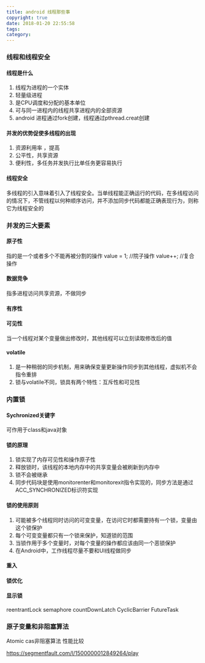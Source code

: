 ```yaml
---
title: android 线程那些事
copyright: true
date: 2018-01-20 22:55:58
tags:
category:
---
```

### 线程和线程安全
#### 线程是什么
1. 线程为进程的一个实体
2. 轻量级进程
3. 是CPU调度和分配的基本单位
4. 可与同一进程内的线程共享进程内的全部资源
5. android 进程通过fork创建，线程通过pthread.creat创建

#### 并发的优势促使多线程的出现
1. 资源利用率 ，提高
2. 公平性，共享资源
3. 便利性，多任务并发执行比单任务更容易执行

#### 线程安全
多线程的引入意味着引入了线程安全。当单线程能正确运行的代码，在多线程访问的情况下，不管线程以何种顺序访问，并不添加同步代码都能正确表现行为，则称它为线程安全的

### 并发的三大要素
#### 原子性
指的是一个或者多个不能再被分割的操作
value = 1; //院子操作
value++; //复合操作

#### 数据竞争
指多进程访问共享资源，不做同步

#### 有序性

#### 可见性
当一个线程对某个变量做出修改时，其他线程可以立刻读取修改后的值

#### volatile 
1. 是一种稍弱的同步机制，用来确保变量更新操作同步到其他线程，虚拟机不会指令重排
2. 锁与volatile不同，锁具有两个特性：互斥性和可见性

### 内置锁 
#### Sychronized关键字
可作用于class和java对象

#### 锁的原理
1. 锁实现了内存可见性和操作原子性
2. 释放锁时，该线程的本地内存中的共享变量会被刷新到内存中
3. 锁不会被继承
4. 同步代码块是使用monitorenter和monitorexit指令实现的，同步方法是通过ACC_SYNCHRONIZED标识符实现

#### 锁的使用原则
1. 可能被多个线程同时访问的可变变量，在访问它时都需要持有一个锁，变量由这个锁保护
2. 每个可变变量都只有一个锁来保护，知道锁的范围
3. 当锁作用于多个变量时，对每个变量的操作都应该由同一个恶锁保护
4. 在Android中，工作线程尽量不要和UI线程做同步

#### 重入

#### 锁优化

#### 显示锁
reentrantLock
semaphore
countDownLatch
CyclicBarrier
FutureTask

### 原子变量和非阻塞算法
Atomic
cas非阻塞算法
性能比较

https://segmentfault.com/l/1500000012849264/play

